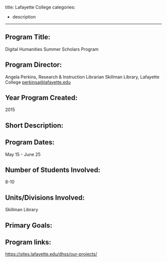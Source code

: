 
title: Lafayette College 
categories: 
  - description
---

## Program Title:
Digital Humanities Summer Scholars Program 

## Program Director:
Angela Perkins, Research & Instruction Librarian
Skillman Library, Lafayette College
perkinsa@lafayette.edu

## Year Program Created:
2015

## Short Description:

## Program Dates:
May 15 - June 25

## Number of Students Involved:
8-10 

## Units/Divisions Involved:
Skillman Library 

## Primary Goals: 

## Program links: 
https://sites.lafayette.edu/dhss/our-projects/
